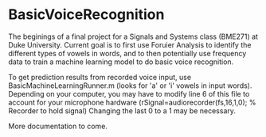 BasicVoiceRecognition
=====================
The beginings of a final project for a Signals and Systems class (BME271) at Duke University. 
Current goal is to first use Foruier Analysis to identify the different types of vowels in words, and to then potentially use frequency data to train a machine learning model to do basic voice recognition. 

To get prediction results from recorded voice input, use BasicMachineLearningRunner.m (looks for 'a' or 'i' vowels in input words). Depending on your computer, you may have to modify line 6 of this file to account for your microphone hardware (rSignal=audiorecorder(fs,16,1,0); % Recorder to hold signal) Changing the last 0 to a 1 may be necessary. 

More documentation to come. 

